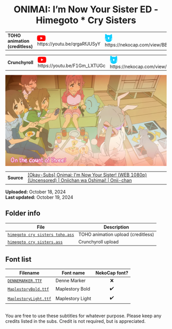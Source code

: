 
<h1 align='center'>ONIMAI: I’m Now Your Sister ED - Himegoto * Cry Sisters</h1>

<table align='center'>
    <tr>
        <td> <b>TOHO animation (creditless)</b> </td>
        <td> <img src='../.img/youtube.svg' alt='YouTube' width=27 align='center'> &nbsp https://youtu.be/qrgaRfJUSyY </td>
        <td> <img src='../.img/nekocap.svg' alt='NekoCap' width=23 align='center'> &nbsp https://nekocap.com/view/BBtRAE4MWr </td>
    </tr>
</table>
<table align='center'>
    <tr>
        <td> <b>Crunchyroll</b> </td>
        <td> <img src='../.img/youtube.svg' alt='YouTube' width=27 align='center'> &nbsp https://youtu.be/F1Gm_LXTUGc </td>
        <td> <img src='../.img/nekocap.svg' alt='NekoCap' width=23 align='center'> &nbsp https://nekocap.com/view/yhcpDus9jX </td>
    </tr>
</table>

[![](./preview.webp)](https://www.youtube.com/watch?v=qrgaRfJUSyY&nekocap=BBtRAE4MWr)

<table align='center'>
    <tr>
        <!-- Source -->
        <td><b>Source</b></td>
        <!--  [[Okay-Subs] Onimai: I'm Now Your Sister! (WEB 1080p) (Uncensored) | Oniichan wa Oshimai! | Onii-chan](https://nyaa.si/view/1654825) -->
        <td><a href="https://nyaa.si/view/1654825">[Okay-Subs] Onimai: I'm Now Your Sister! (WEB 1080p) (Uncensored) | Oniichan wa Oshimai! | Onii-chan</a></td>
    </tr>
</table>

**Uploaded:** October 18, 2024  
**Last updated:** October 19, 2024

<!-- Description goes here -->

## Folder info

| File | Description |
| ---- | ----------- |
[`himegoto cry sisters toho.ass`](himegoto%20cry%20sisters%20toho.ass) | TOHO animation upload (creditless) |
[`himegoto cry sisters.ass`](himegoto%20cry%20sisters.ass) | Crunchyroll upload |

## Font list

| Filename | Font name | NekoCap font? |
| ---- | ---- | :--: |
 [`DENNEMARKER.TTF`](./fonts/DENNEMARKER.TTF) | Denne Marker | ❌ |
 [`MaplestoryBold.ttf`](https://github.com/abrokecube/subtitles-fonts/tree/main/NekoCap%20fonts/MaplestoryBold.ttf) | Maplestory Bold | ✔️ |
 [`MaplestoryLight.ttf`](https://github.com/abrokecube/subtitles-fonts/tree/main/NekoCap%20fonts/MaplestoryLight.ttf) | Maplestory Light | ✔️ |

<!-- Permissions -->
## 
You are free to use these subtitles for whatever purpose. Please keep any credits listed in the subs. Credit is not required, but is appreciated.
